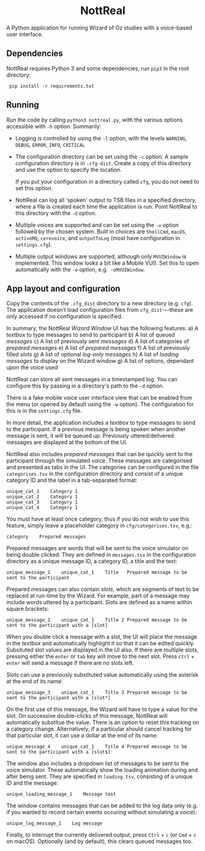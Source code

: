 <h1 align="center">
	NottReal
</h1>

A Python application for running Wizard of Oz studies with a voice-based  user interface.

## Dependencies
NottReal requires Python 3 and some dependencies, run `pip3` in the root directory:

	 pip install -r requirements.txt

## Running
Run the code by calling `python3 nottreal.py`, with the various options accessible with `-h` option. Summarily:

* Logging is controlled by using the `-l` option, with the levels `WARNING`, `DEBUG`, `ERROR`, `INFO`, `CRITICAL`

* The configuration directory can be set using the `-c` option. A sample configuration directory is in `.cfg-dist`. Create a copy of this directory and use the option to specify the location.

  If you put your configuration in a directory called `cfg`, you do not need to set this option. 

* NottReal can log all 'spoken' output to TSB files in a specified directory, where a file is created each time the application is run. Point NottReal to this directory with the `-d` option.

* Multiple voices are supported and can be set using the `-v` option followed by the chosen system. Built in choices are `ShellCmd`, `macOS`, `activeMQ`, `cerevoice`, and `outputToLog` (most have configuration in `settings.cfg`). 

* Multiple output windows are supported, although only `MVUIWindow` is implemented. This window  looks a bit like a Mobile VUI). Set this to open automatically with the `-o` option, e.g.` -oMVUIWindow`.



## App layout and configuration
Copy the contents of the `.cfg_dist` directory to a new directory (e.g. `cfg`).  The application doesn't load configuration files from `cfg_dist`---these are only accessed if no configuration is specified.

In summary, the NottReal *Wizard Window* UI has the following features:
	a) A *textbox* to type messages to send to participant
	b) A list of queued *messages*
	c) A list of previously sent *messages*
	d) A list of categories of *prepared messages*
	e) A list of *prepared messages*
	f) A list of previously filled *slots*
	g) A list of optional *log-only messages*
	h) A list of *loading messages* to display on the Wizard window
	g) A list of options, dependant upon the voice used

NottReal can store all sent messages in a timestamped log. You can configure this by passing in a directory's path to the `-d` option.

There is a fake mobile voice user interface view that can be enabled from the menu (or opened by default using the `-w` option). The configuration for this is in the `settings.cfg` file.

In more detail, the application includes a *textbox* to type messages to send to the participant. If a previous message is being spoken when another message is sent, it will be queued up. Previously uttered/delivered messages are displayed at the bottom of the UI.

NottReal also includes *prepared messages* that can be quickly sent to the participant through the simulated voice. These messages are categorised and presented as tabs in the UI. The categories can be configured in the file `categorises.tsv` in the configuration directory and consist of a unique category ID and the label in a tab-separated format:

	unique_cat_1	Category 1
	unique_cat_2	Category 1
	unique_cat_3	Category 1
	unique_cat_4	Category 1

You must have at least once category, thus if you do not wish to use this feature, simply leave a placeholder category in `cfg/categorises.tsv`, e.g.:

	category	Prepared messages

Prepared messages are words that will be sent to the voice simulator on being double clicked. They are defined in `messages.tsv` in the configuration directory as a unique message ID, a category ID, a title and the text:

	unique_message_1	unique_cat_1	Title	Prepared message to be sent to the participant 

Prepared messages can also contain *slots*, which are segments of text to be replaced at run-time by the Wizard. For example, part of a message may include words uttered by a participant. Slots are defined as a name within square brackets:

	unique_message_2	unique_cat_1	Title 2	Prepared message to be sent to the participant with a [slot]

When you double click a message with a slot, the UI will place the message in the *textbox* and automatically highlight it so that it can be edited quickly. Subsituted slot values are displayed in the UI also. If there are multiple slots, pressing either the `enter` or `tab` key will move to the next slot. Press `ctrl` + `enter` will send a message if there are no slots left.

Slots can use a previously substituted value automatically using the asterisk at the end of its name:

	unique_message_3	unique_cat_1	Title 3	Prepared message to be sent to the participant with a [slot*]

On the first use of this message, the Wizard will have to type a value for the slot. On successive double-clicks of this message, NottReal will automatically substitue the value. There is an option to reset this tracking on a category change. Alternatively, if a particular should cancel tracking for that particular slot, it can use a dollar at the end of its name:

	unique_message_4	unique_cat_1	Title 4	Prepared message to be sent to the participant with a [slot$]

The window also includes a dropdown list of messages to be sent to the voice simulator. These automatically show the loading animation during and after being sent. They are specified in `loading.tsv`, consisting of a unique ID and the message:

	unique_loading_message_1	Message text

The window contains messages that can be added to the log data only (e.g. if you wanted to record certain events occuring without simulating a voice):

	unique_log_message_1	Log message

Finally, to interrupt the currently delivered output, press `Ctrl` + `c` (or `Cmd` + `c` on macOS). Optionally (and by default), this clears queued messages too.
